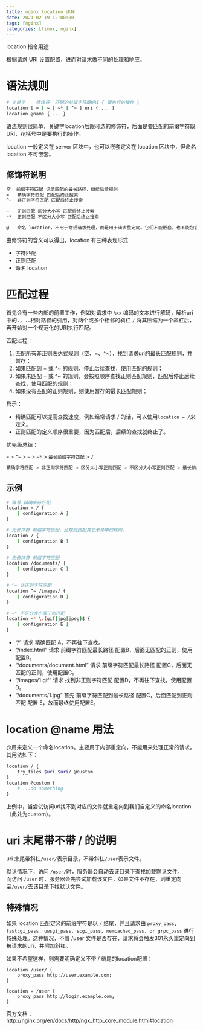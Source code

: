 ```yaml
---
title: nginx location 详解
date: 2021-02-19 12:00:00
tags: [nginx]
categories: [linux, nginx]
---
```


location 指令用途

根据请求 URI 设置配置，进而对请求做不同的处理和响应。


# 语法规则
```bash
# 关键字    修饰符  匹配的前缀字符既URI { 要执行的操作 }
location [ = | ~ | ~* | ^~ ] uri { ... }
location @name { ... }
```

语法规则很简单，关键字location后跟可选的修饰符，后面是要匹配的前缀字符既URI，花括号中是要执行的操作。

location 一般定义在 server 区块中，也可以嵌套定义在 location 区块中，但命名 location 不可嵌套。


<!--more-->

## 修饰符说明
```bash
空  前缀字符匹配 记录匹配的最长路径，继续后续规则
=   精确字符匹配 匹配后终止搜索
^~  非正则字符匹配 匹配后终止搜索

~   正则匹配 区分大小写 匹配后终止搜索
~*  正则匹配 不区分大小写 匹配后终止搜索

@   命名 location，不用于常规请求处理，而是用于请求重定向。它们不能嵌套，也不能包含嵌套位置。
```

由修饰符的含义可以得出，location 有三种表现形式
- 字符匹配
- 正则匹配
- 命名 location


# 匹配过程

首先会有一些内部的前置工作，例如对请求中 `%xx` 编码的文本进行解码，解析uri中的`.`，`..`相对路径的引用，对两个或多个相邻的斜杠 `/` 将其压缩为一个斜杠后，再开始对一个规范化的URI执行匹配。


匹配过程：  
1. 匹配所有非正则表达式规则（空、=、^~），找到请求uri的最长匹配规则，并暂存；
2. 如果匹配到 = 或 ^~ 的规则，停止后续查找，使用匹配的规则；
3. 如果未匹配 = 或 ^~ 的规则，会按照顺序查找正则匹配规则，匹配后停止后续查找，使用匹配的规则；
4. 如果没有匹配的正则规则，则使用暂存的最长匹配规则；


启示：
- 精确匹配可以提高查找速度，例如经常请求 / 的话，可以使用`location = /`来定义。
- 正则匹配的定义顺序很重要，因为匹配后，后续的查找就终止了。


优先级总结：

`=` > `^~` > `~` > `~*` > `最长前缀字符匹配` > `/`


```bash
精确字符匹配 > 非正则字符匹配 > 区分大小写正则匹配 > 不区分大小写正则匹配 > 最长前缀字符匹配 > 默认前缀字符匹配
```


## 示例
```bash
# 等号 精确字符匹配
location = / {
    [ configuration A ]
}

# 无修饰符 前缀字符匹配，此规则匹配其它未命中的规则。
location / {
    [ configuration B ]
}

# 无修饰符 前缀字符匹配
location /documents/ {
    [ configuration C ]
}

# ^~ 非正则字符匹配
location ^~ /images/ {
    [ configuration D ]
}

# ~* 不区分大小写正则匹配
location ~* \.(gif|jpg|jpeg)$ {
    [ configuration E ]
}
```

- “/” 请求 精确匹配 A，不再往下查找。
- “/index.html” 请求 前缀字符匹配最长路径 配置B，后面无匹配的正则，使用配置B。
- “/documents/document.html” 请求 前缀字符匹配最长路径 配置C，后面无匹配的正则，使用配置C。
- “/images/1.gif” 请求 找到非正则字符匹配 配置D，不再往下查找，使用配置D。
- “/documents/1.jpg” 首先 前缀字符匹配到最长路径 配置C，后面匹配到正则匹配 配置 E，故而最终使用配置E。



# location @name 用法

@用来定义一个命名location。主要用于内部重定向，不能用来处理正常的请求。其用法如下：

```bash
location / {
    try_files $uri $uri/ @custom
}
location @custom {
    # ...do something
}
```
上例中，当尝试访问url找不到对应的文件就重定向到我们自定义的命名location（此处为custom）。



# uri 末尾带不带 / 的说明

uri 末尾带斜杠`/user/`表示目录，不带斜杠`/user`表示文件。

默认情况下，访问 `/user/`时，服务器会自动去该目录下查找加载默认文件。  
而访问 `/user` 时，服务器会先尝试加载该文件，如果文件不存在，则重定向至`/user/`去该目录下找默认文件。


## 特殊情况
如果 location 匹配定义的前缀字符是以 `/` 结尾，并且请求由 `proxy_pass, fastcgi_pass, uwsgi_pass, scgi_pass, memcached_pass, or grpc_pass` 进行特殊处理。这种情况，不管 /user 文件是否存在，请求将会触发301永久重定向到被请求的uri，并附加斜杠。

如果不希望这样，则需要明确定义不带 / 结尾的location配置：
```
location /user/ {
    proxy_pass http://user.example.com;
}

location = /user {
    proxy_pass http://login.example.com;
}
```



官方文档：http://nginx.org/en/docs/http/ngx_http_core_module.html#location

